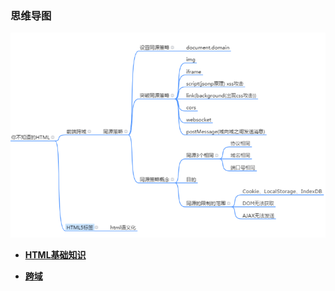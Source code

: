 ### 思维导图

![思维导图](https://github.com/4lQuiorrA/FE_Journey/blob/master/image/html/HTML_%E6%80%9D%E7%BB%B4%E5%AF%BC%E5%9B%BE.png)




- **[HTML基础知识](https://github.com/4lQuiorrA/FE_Journey/blob/master/HTML/HTML%E5%9F%BA%E7%A1%80%E7%9F%A5%E8%AF%86.md)**

- **[跨域](https://github.com/4lQuiorrA/FE_Journey/blob/master/HTML/%E5%89%8D%E7%AB%AF%E8%B7%A8%E5%9F%9F.md)**